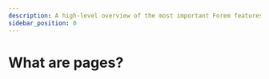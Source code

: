 ```yaml
---
description: A high-level overview of the most important Forem features.
sidebar_position: 0
---
```


# What are pages?

